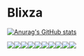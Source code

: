# Blixza

[![Anurag's GitHub stats](https://github-readme-stats.vercel.app/api?username=blixza&show_icons=true&theme=transparent)](https://github.com/anuraghazra/github-readme-stats)

<img src="https://ziadoua.github.io/m3-Markdown-Badges/badges/Linux/linux3.svg"><img src="https://ziadoua.github.io/m3-Markdown-Badges/badges/Go/go1.svg"><img src="https://ziadoua.github.io/m3-Markdown-Badges/badges/Java/java1.svg"><img src="https://ziadoua.github.io/m3-Markdown-Badges/badges/Rust/rust1.svg"><img src="https://ziadoua.github.io/m3-Markdown-Badges/badges/Docker/docker1.svg"><img src="https://ziadoua.github.io/m3-Markdown-Badges/badges/PostgreSQL/postgresql1.svg"><img src="https://ziadoua.github.io/m3-Markdown-Badges/badges/Vue/vue1.svg"><img src="https://ziadoua.github.io/m3-Markdown-Badges/badges/Obsidian/obsidian1.svg"><img src="https://ziadoua.github.io/m3-Markdown-Badges/badges/Neovim/neovim1.svg"><img src="https://ziadoua.github.io/m3-Markdown-Badges/badges/Markdown/markdown3.svg">

